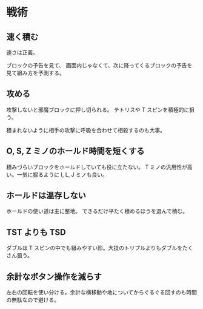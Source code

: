 # 戦術

## 速く積む

速さは正義。

ブロックの予告を見て、
画面内じゃなくて、次に降ってくるブロックの予告を見て組み方を予測する。

## 攻める

攻撃しないと邪魔ブロックに押し切られる。
テトリスや T スピンを積極的に狙う。

積まれないように相手の攻撃に呼吸を合わせて相殺するのも大事。

## O, S, Z ミノのホールド時間を短くする

積みづらいブロックをホールドしていても役に立たない。
T ミノの汎用性が高い。一気に掘るように I, L, J ミノも良い。

## ホールドは温存しない

ホールドの使い道は主に整地。
できるだけ平たく積めるほうを選んで積む。

## TST よりも TSD

ダブルは T スピンの中でも組みやすい形。大技のトリプルよりもダブルをたくさん狙う。

## 余計なボタン操作を減らす

左右の回転を使い分ける。余計な横移動や地についてからぐるぐる回すのも時間の無駄なので避ける。
